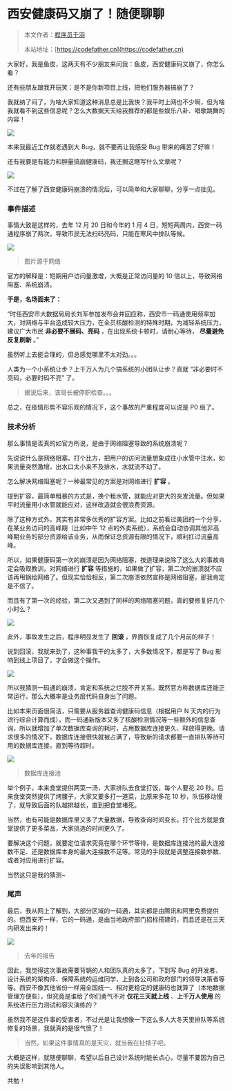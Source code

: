 # 西安健康码又崩了！随便聊聊

> 本文作者：[程序员千羽](https://yuyuanweb.feishu.cn/wiki/Abldw5WkjidySxkKxU2cQdAtnah)
>
> 本站地址：[https://codefather.cn](https://codefather.cn)

大家好，我是鱼皮，这两天有不少朋友来问我：鱼皮，西安健康码又崩了，你怎么看？

还有些朋友跟我开玩笑：是不是你新项目上线，把他们服务器搞崩了？

我就纳了闷了，为啥大家知道这种消息总是比我快？我平时上网也不少啊，但为啥我就看不到这些信息呢？怎么大数据天天给我推荐的都是些娱乐八卦、唱歌跳舞的内容！

![](https://pic.yupi.icu/5563/202311091231368.png)

本来我最近工作就老遇到大 Bug，就不要再让我感受 Bug 带来的痛苦了好嘛！

还有我要是有能力和胆量搞崩健康码，我还搁这瞎写什么文章呢？

![](https://pic.yupi.icu/5563/202311091231252.png)

不过在了解了西安健康码崩溃的情况后，可以简单和大家聊聊，分享一点拙见。

### 事件描述

事情大致是这样的，去年 12 月 20 日和今年的 1 月 4 日，短短两周内，西安一码通程序崩了两次，导致市民无法扫码亮码，只能在寒风中排队等候。

![](https://pic.yupi.icu/5563/202311091231311.jpeg)

> 图片源于网络

官方的解释是：短期用户访问量激增，大概是正常访问量的 10 倍以上，导致网络阻塞、系统崩溃。

**于是，名场面来了：**

“时任西安市大数据局局长刘军参加发布会并回应称，西安市一码通使用频率加大，对网络与平台造成较大压力，在全员核酸检测的特殊时期，为减轻系统压力，建议广大市民 **非必要不展码、亮码** ，在出现系统卡顿时，请耐心等待， **尽量避免反复刷新** 。”

虽然听上去挺合理的，但总感觉哪里不太对劲。。。

人类为一个小系统让步？上千万人为几个搞系统的小团队让步？真就 “非必要时不亮码，必要时码不亮” 了。

> 据说后来，该局长被停职检查。。。

总之，在疫情形势不容乐观的情况下，这个事故的严重程度可以说是 P0 级了。

### 技术分析

那么事情是否真的如官方所说，是由于网络阻塞导致的系统崩溃呢？

先说说什么是网络阻塞。打个比方，把用户的访问流量想象成往小水管中注水，如果流量突然激增，出水口太小来不及排水，水就流不动了。

怎么解决网络阻塞呢？一种最常见的方案是对网络进行 **扩容** 。

提到扩容，最简单粗暴的方式是，换个粗水管，就能应对更大的突发流量。但如果平时流量用小水管就能应对，这样改造就会很浪费资源。

除了这种方式外，其实有非常多优秀的扩容方案。比如之前看过美团的一个分享，在某业务访问的高峰期（比如中午 12 点的外卖系统），系统会自动协调其他非高峰期业务的部分资源给该业务，从而保证总资源有限的情况下，顺利扛过流量高峰。

所以，如果健康码第一次的崩溃是因为网络阻塞，按道理来说除了这么大的事故肯定会吸取教训，对网络进行 **扩容** 等措施的，如果做了扩容，第二次的崩溃就不应该再甩锅给网络了。但现实恰恰相反，第二次崩溃依然宣称是网络阻塞，那我肯定是不信了。

而且有了第一次的经验，第二次又遇到了同样的网络阻塞问题，真的要修复好几个小时么？

![](https://pic.yupi.icu/5563/202311091231323.png)

此外，事故发生之后，程序明显发生了 **回滚** ，界面恢复成了几个月前的样子！

说到回滚，我就来劲了，这种事我干的太多了，大多数情况下，都是写了 Bug 影响到线上项目了，才会做这个操作。

![](https://pic.yupi.icu/5563/202311091231267.png)

所以我猜测一码通的崩溃，肯定和系统之烂脱不开关系。既然官方称数据库还能正常运行，那么大概率是业务层代码自身出了问题。

比如本来页面很简洁，只需要从服务器查询健康码信息（根据用户 N 天内的行为进行综合计算而成），而一码通新版本又多了核酸检测情况等一些额外的信息查询，所以就增加了单次数据库查询的耗时，占用数据库连接更久、释放得更晚。请求很多的情况下，数据库连接很快就被占满了，导致新的请求都要一直排队等待可用的数据库连接，直到等待超时。

![](https://pic.yupi.icu/5563/202311091231294.jpeg)

> 数据库连接池

举个例子，本来食堂提供两菜一汤，大家排队去食堂打饭，每个人要花 20 秒。后来食堂突然提供了烤腰子，大家又要多打一道菜，比原来多花 10 秒，队伍移动慢了，就导致后面的队越排越长，直到把食堂堵死。

当然，也有可能是数据库里又多了大量数据，导致查询时间变长。打个比方就是食堂提供了更多菜品，大家挑选的时间更久了。

要解决这个问题，就要定位请求究竟在哪个环节等待，是数据库连接池的最大连接数不足、还是数据库本身的最大连接数不足等。常见的手段就是调整连接数参数、或者对应用进行扩容。

当然这只是我的猜测~

### 尾声

最后，我从网上了解到，大部分区域的一码通，其实都是由腾讯和阿里免费提供的。但西安不一样，它的一码通，是由当地政府部门招标搭建的，而且还是在三天内研发出来的！

![](https://pic.yupi.icu/5563/202311091231784.jpeg)

> 去年的报告

因此，我觉得这次事故需要背锅的人和团队真的太多了，下到写 Bug 的开发者、设计系统的架构师、保障系统的运维同学，上到各公司和政府部门的领导决策者等等。西安不像其他省份一样用全国统一、相对更稳定的健康码也就算了（本地数据管理方便些），但究竟是谁给了你们勇气不对 **仅花三天就上线** 、**上千万人使用** 的系统进行压力测试和容灾演练的？

虽然我不是这件事的受害者，不过光是让我想像一下这么多人大冬天里排队等系统修复的场景，我就真的是很气愤了！

> 当然，如果这件事情真的是天灾，就当我在扯犊子吧。

大概是这样，就随便聊聊，希望以后自己设计系统时能长点心，尽量不要因为自己的失误影响到其他人。

共勉！